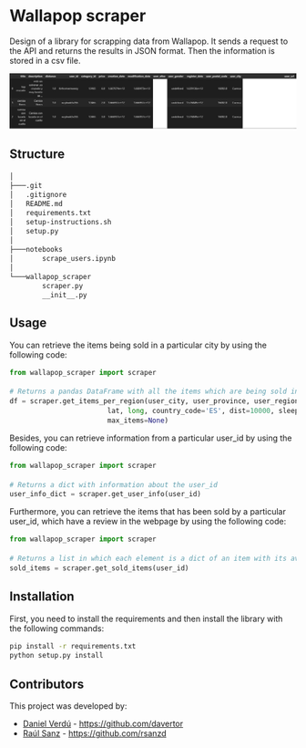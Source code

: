 # Wallapop scraper

Design of a library for scrapping data from Wallapop. It sends a request to the API and returns the results in JSON format. Then the information is stored in a csv file.

![Example](sample.png)

## Structure

```text
│
├───.git
│   .gitignore
│   README.md
│   requirements.txt
│   setup-instructions.sh
│   setup.py
│
├───notebooks
│       scrape_users.ipynb
│
└───wallapop_scraper
        scraper.py
        __init__.py

```

## Usage

You can retrieve the items being sold in a particular city by using the following code:

```python
from wallapop_scraper import scraper

# Returns a pandas DataFrame with all the items which are being sold in a particular city
df = scraper.get_items_per_region(user_city, user_province, user_region, user_postal_code,
                        lat, long, country_code='ES', dist=10000, sleep=None,
                        max_items=None)
```

Besides, you can retrieve information from a particular user_id by using the following code:

```python
from wallapop_scraper import scraper

# Returns a dict with information about the user_id
user_info_dict = scraper.get_user_info(user_id)
```

Furthermore, you can retrieve the items that has been sold by a particular user_id, which have a review in the webpage by using the following code:

```python
from wallapop_scraper import scraper

# Returns a list in which each element is a dict of an item with its available information
sold_items = scraper.get_sold_items(user_id)
```

## Installation

First, you need to install the requirements and then install the library with the following commands:

```bash
pip install -r requirements.txt
python setup.py install
```

## Contributors
This project was developed by:
* [Daniel Verdú](https://github.com/davertor) - https://github.com/davertor
* [Raúl Sanz](https://github.com/rsanzd) - https://github.com/rsanzd
